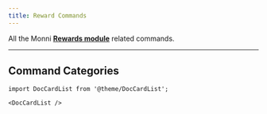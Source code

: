 ```yaml
---
title: Reward Commands
---
```

All the Monni [**Rewards module**](modules/rewards) related commands.

---
## Command Categories

```mdx-code-block
import DocCardList from '@theme/DocCardList';

<DocCardList />
```